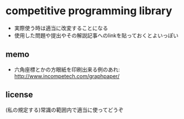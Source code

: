 # competitive programming library

-   実際使う時は適当に改変することになる
-   使用した問題や提出やその解説記事へのlinkを貼っておくとよいっぽい

## memo

-   六角座標とかの方眼紙を印刷出来る例のあれ: <http://www.incompetech.com/graphpaper/>

## license

(私の規定する)常識の範囲内で適当に使ってどうぞ
